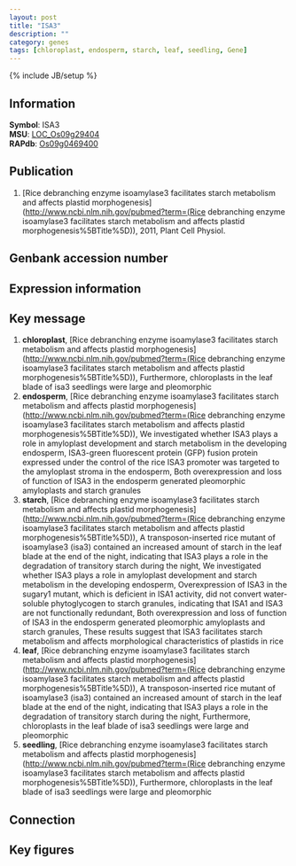 ```yaml
---
layout: post
title: "ISA3"
description: ""
category: genes
tags: [chloroplast, endosperm, starch, leaf, seedling, Gene]
---
```

{% include JB/setup %}

## Information
__Symbol__: ISA3  
__MSU__: [LOC_Os09g29404](http://rice.plantbiology.msu.edu/cgi-bin/ORF_infopage.cgi?orf=LOC_Os09g29404)  
__RAPdb__: [Os09g0469400](http://rapdb.dna.affrc.go.jp/viewer/gbrowse_details/irgsp1?name=Os09g0469400)  

## Publication
1. [Rice debranching enzyme isoamylase3 facilitates starch metabolism and affects plastid morphogenesis](http://www.ncbi.nlm.nih.gov/pubmed?term=(Rice debranching enzyme isoamylase3 facilitates starch metabolism and affects plastid morphogenesis%5BTitle%5D)), 2011, Plant Cell Physiol.

## Genbank accession number

## Expression information

## Key message
1. __chloroplast__, [Rice debranching enzyme isoamylase3 facilitates starch metabolism and affects plastid morphogenesis](http://www.ncbi.nlm.nih.gov/pubmed?term=(Rice debranching enzyme isoamylase3 facilitates starch metabolism and affects plastid morphogenesis%5BTitle%5D)),  Furthermore, chloroplasts in the leaf blade of isa3 seedlings were large and pleomorphic
2. __endosperm__, [Rice debranching enzyme isoamylase3 facilitates starch metabolism and affects plastid morphogenesis](http://www.ncbi.nlm.nih.gov/pubmed?term=(Rice debranching enzyme isoamylase3 facilitates starch metabolism and affects plastid morphogenesis%5BTitle%5D)),  We investigated whether ISA3 plays a role in amyloplast development and starch metabolism in the developing endosperm, ISA3-green fluorescent protein (GFP) fusion protein expressed under the control of the rice ISA3 promoter was targeted to the amyloplast stroma in the endosperm, Both overexpression and loss of function of ISA3 in the endosperm generated pleomorphic amyloplasts and starch granules
3. __starch__, [Rice debranching enzyme isoamylase3 facilitates starch metabolism and affects plastid morphogenesis](http://www.ncbi.nlm.nih.gov/pubmed?term=(Rice debranching enzyme isoamylase3 facilitates starch metabolism and affects plastid morphogenesis%5BTitle%5D)),  A transposon-inserted rice mutant of isoamylase3 (isa3) contained an increased amount of starch in the leaf blade at the end of the night, indicating that ISA3 plays a role in the degradation of transitory starch during the night, We investigated whether ISA3 plays a role in amyloplast development and starch metabolism in the developing endosperm, Overexpression of ISA3 in the sugary1 mutant, which is deficient in ISA1 activity, did not convert water-soluble phytoglycogen to starch granules, indicating that ISA1 and ISA3 are not functionally redundant, Both overexpression and loss of function of ISA3 in the endosperm generated pleomorphic amyloplasts and starch granules, These results suggest that ISA3 facilitates starch metabolism and affects morphological characteristics of plastids in rice
4. __leaf__, [Rice debranching enzyme isoamylase3 facilitates starch metabolism and affects plastid morphogenesis](http://www.ncbi.nlm.nih.gov/pubmed?term=(Rice debranching enzyme isoamylase3 facilitates starch metabolism and affects plastid morphogenesis%5BTitle%5D)),  A transposon-inserted rice mutant of isoamylase3 (isa3) contained an increased amount of starch in the leaf blade at the end of the night, indicating that ISA3 plays a role in the degradation of transitory starch during the night, Furthermore, chloroplasts in the leaf blade of isa3 seedlings were large and pleomorphic
5. __seedling__, [Rice debranching enzyme isoamylase3 facilitates starch metabolism and affects plastid morphogenesis](http://www.ncbi.nlm.nih.gov/pubmed?term=(Rice debranching enzyme isoamylase3 facilitates starch metabolism and affects plastid morphogenesis%5BTitle%5D)),  Furthermore, chloroplasts in the leaf blade of isa3 seedlings were large and pleomorphic

## Connection

## Key figures


